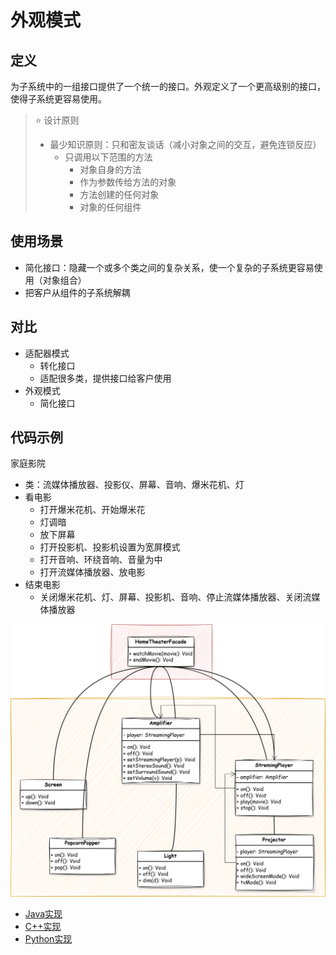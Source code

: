 # 外观模式

## 定义
为子系统中的一组接口提供了一个统一的接口。外观定义了一个更高级别的接口，使得子系统更容易使用。

> ⭐ 设计原则
> - 最少知识原则：只和密友谈话（减小对象之间的交互，避免连锁反应）
>   - 只调用以下范围的方法
>     - 对象自身的方法
>     - 作为参数传给方法的对象
>     - 方法创建的任何对象
>     - 对象的任何组件

## 使用场景
- 简化接口：隐藏一个或多个类之间的复杂关系，使一个复杂的子系统更容易使用（对象组合）
- 把客户从组件的子系统解耦

## 对比
- 适配器模式
  - 转化接口
  - 适配很多类，提供接口给客户使用
- 外观模式
  - 简化接口

## 代码示例
家庭影院
- 类：流媒体播放器、投影仪、屏幕、音响、爆米花机、灯
- 看电影
  - 打开爆米花机、开始爆米花
  - 灯调暗
  - 放下屏幕
  - 打开投影机、投影机设置为宽屏模式
  - 打开音响、环绕音响、音量为中
  - 打开流媒体播放器、放电影
- 结束电影
  - 关闭爆米花机、灯、屏幕、投影机、音响、停止流媒体播放器、关闭流媒体播放器

![](img/facade_pattern.svg)

- [Java实现](code/Java/facade)
- [C++实现](code/C++/facade)
- [Python实现](code/Python/facade)
